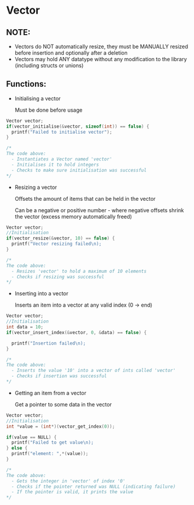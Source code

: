 # Vector


## NOTE: 
- Vectors do NOT automatically resize, they must be MANUALLY resized before insertion and optionally after a deletion
- Vectors may hold ANY datatype without any modification to the library (including structs or unions)


## Functions:

- Initialising a vector

  Must be done before usage

```c
Vector vector;
if(vector_initialise(&vector, sizeof(int)) == false) {
  printf("Failed to initialise vector");
}

/*
The code above:
  - Instantiates a Vector named 'vector'
  - Initialises it to hold integers
  - Checks to make sure initialisation was successful
*/
```

- Resizing a vector

  Offsets the amount of items that can be held in the vector

  Can be a negative or positive number - where negative offsets shrink the vector (excess memory automatically freed)


```c
Vector vector;
//Initialisation
if(vector_resize(&vector, 10) == false) {
  printf("Vector resizing failed\n);
}

/*
The code above:
  - Resizes 'vector' to hold a maximum of 10 elements
  - Checks if resizing was successful
*/
```

- Inserting into a vector

  Inserts an item into a vector at any valid index (0 -> end)



```c
Vector vector;
//Initialisation
int data = 10;
if(vector_insert_index(&vector, 0, &data) == false) {

  printf("Insertion failed\n);
}

/*
The code above:
  - Inserts the value '10' into a vector of ints called 'vector'
  - Checks if insertion was successful
*/
```


- Getting an item from a vector

  Get a pointer to some data in the vector

```c
Vector vector;
//Initialisation
int *value = (int*)(vector_get_index(0));

if(value == NULL) {
  printf("Failed to get value\n);
} else {
  printf("element: ",*(value));
}

/*
The code above:
  - Gets the integer in 'vector' of index '0'
  - Checks if the pointer returned was NULL (indicating failure)
  - If the pointer is valid, it prints the value
*/
```





























































































